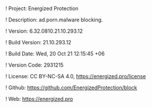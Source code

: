 ! Project: Energized Protection

! Description: ad.porn.malware blocking.

! Version: 6.32.0810.21.10.293.12

! Build Version: 21.10.293.12

! Build Date: Wed, 20 Oct 21 12:15:45 +06

! Version Code: 2931215

! License: CC BY-NC-SA 4.0, https://energized.pro/license

! Github: https://github.com/EnergizedProtection/block

! Web: https://energized.pro
